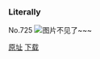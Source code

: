### Literally
No.725
![图片不见了~~~](https://imgs.xkcd.com/comics/literally.png)

[原址](https://xkcd.com//725) [下载](https://imgs.xkcd.com/comics/literally.png)

